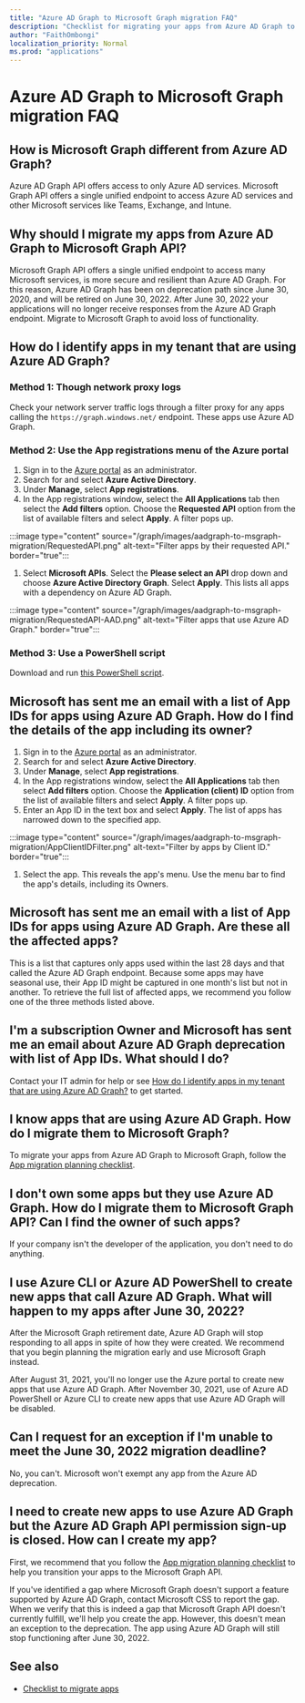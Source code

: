 ```yaml
---
title: "Azure AD Graph to Microsoft Graph migration FAQ"
description: "Checklist for migrating your apps from Azure AD Graph to Microsoft Graph"
author: "FaithOmbongi"
localization_priority: Normal
ms.prod: "applications"
---
```


# Azure AD Graph to Microsoft Graph migration FAQ

## How is Microsoft Graph different from Azure AD Graph?

Azure AD Graph API offers access to only Azure AD services. Microsoft Graph API offers a single unified endpoint to access Azure AD services and other Microsoft services like Teams, Exchange, and Intune.

## Why should I migrate my apps from Azure AD Graph to Microsoft Graph API?

Microsoft Graph API offers a single unified endpoint to access many Microsoft services, is more secure and resilient than Azure AD Graph. For this reason, Azure AD Graph has been on deprecation path since June 30, 2020, and will be retired on June 30, 2022. After June 30, 2022 your applications will no longer receive responses from the Azure AD Graph endpoint. Migrate to Microsoft Graph to avoid loss of functionality.

## How do I identify apps in my tenant that are using Azure AD Graph?

### Method 1: Though network proxy logs

Check your network server traffic logs through a filter proxy for any apps calling the `https://graph.windows.net/` endpoint. These apps use Azure AD Graph.

### Method 2: Use the App registrations menu of the Azure portal

1. Sign in to the [Azure portal](portal.azure.com) as an administrator.
1. Search for and select **Azure Active Directory**.
1. Under **Manage**, select **App registrations**.
1. In the App registrations window, select the **All Applications** tab then select the **Add filters** option. Choose the **Requested API** option from the list of available filters and select **Apply**. A filter pops up.

:::image type="content" source="/graph/images/aadgraph-to-msgraph-migration/RequestedAPI.png" alt-text="Filter apps by their requested API." border="true":::

1. Select **Microsoft APIs**. Select the **Please select an API** drop down and choose **Azure Active Directory Graph**. Select **Apply**. This lists all apps with a dependency on Azure AD Graph.

:::image type="content" source="/graph/images/aadgraph-to-msgraph-migration/RequestedAPI-AAD.png" alt-text="Filter apps that use Azure AD Graph." border="true":::

### Method 3: Use a PowerShell script

Download and run [this PowerShell script](https://github.com/microsoft/AzureADGraphApps).

## Microsoft has sent me an email with a list of App IDs for apps using Azure AD Graph. How do I find the details of the app including its owner?

1. Sign in to the [Azure portal](portal.azure.com) as an administrator.
1. Search for and select **Azure Active Directory**.
1. Under **Manage**, select **App registrations**.
1. In the App registrations window, select the **All Applications** tab then select **Add filters** option. Choose the **Application (client) ID** option from the list of available filters and select **Apply**.  A filter pops up.
1. Enter an App ID in the text box and select **Apply**. The list of apps has narrowed down to the specified app.

:::image type="content" source="/graph/images/aadgraph-to-msgraph-migration/AppClientIDFilter.png" alt-text="Filter by apps by Client ID." border="true":::

1. Select the app. This reveals the app's menu. Use the menu bar to find the app's details, including its Owners.

## Microsoft has sent me an email with a list of App IDs for apps using Azure AD Graph. Are these all the affected apps?

This is a list that captures only apps used within the last 28 days and that called the Azure AD Graph endpoint. Because some apps may have seasonal use, their App ID might be captured in one month's list but not in another. To retrieve the full list of affected apps, we recommend you follow one of the three methods listed above.

## I'm a subscription Owner and Microsoft has sent me an email about Azure AD Graph deprecation with list of App IDs. What should I do?

Contact your IT admin for help or see [How do I identify apps in my tenant that are using Azure AD Graph?](#how-do-i-identify-apps-in-my-tenant-that-are-using-azure-ad-graph) to get started. 

## I know apps that are using Azure AD Graph. How do I migrate them to Microsoft Graph?

To migrate your apps from Azure AD Graph to Microsoft Graph, follow the [App migration planning checklist](migrate-azure-ad-graph-planning-checklist.md).

## I don't own some apps but they use Azure AD Graph. How do I migrate them to Microsoft Graph API? Can I find the owner of such apps?

If your company isn't the developer of the application, you don't need to do anything.

## I use Azure CLI or Azure AD PowerShell to create new apps that call Azure AD Graph. What will happen to my apps after June 30, 2022?  

After the Microsoft Graph retirement date, Azure AD Graph will stop responding to all apps in spite of how they were created. We recommend that you begin planning the migration early and use Microsoft Graph instead.

After August 31, 2021, you'll no longer use the Azure portal to create new apps that use Azure AD Graph. After November 30, 2021, use of Azure AD PowerShell or Azure CLI to create new apps that use Azure AD Graph will be disabled.

## Can I request for an exception if I'm unable to meet the June 30, 2022 migration deadline?  

No, you can't. Microsoft won't exempt any app from the Azure AD deprecation.

## I need to create new apps to use Azure AD Graph but the Azure AD Graph API permission sign-up is closed. How can I create my app?

First, we recommend that you follow the [App migration planning checklist](migrate-azure-ad-graph-planning-checklist.md) to help you transition your apps to the Microsoft Graph API. 

If you've identified a gap where Microsoft Graph doesn't support a feature supported by Azure AD Graph, contact Microsoft CSS to report the gap. When we verify that this is indeed a gap that Microsoft Graph API doesn't currently fulfill, we'll help you create the app. However, this doesn't mean an exception to the deprecation. The app using Azure AD Graph will still stop functioning after June 30, 2022.


## See also

+ [Checklist to migrate apps](migrate-azure-ad-graph-request-differences.md)